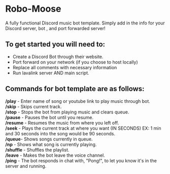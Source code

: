 # Robo-Moose
A fully functional Discord music bot template. Simply add in the info for your Discord server, bot , and port forwarded server!

## To get started you will need to:

- Create a Discord Bot through their website.
- Port forward on your network (if you choose to host locally)
- Replace all comments with necessary information
- Run lavalink server AND main script.


## Commands for bot template are as follows:

**/play** - Enter name of song or youtube link to play music through bot. <br />
**/skip** - Skips current track. <br />
**/stop** - Stops the bot from playing music and clears queue. <br />
**/pause** - Pauses the bot until you resume. <br />
**/resume** - Resumes the music from where you left off. <br />
**/seek** - Plays the current track at where you want (IN SECONDS)    EX: 1 min and 30 seconds into the song would be 90 seconds. <br />
**/queue**- Shows songs currently in queue. <br />
**/np** - Shows what song is currently playing. <br />
**/shuffle** - Shuffles the playlist. <br />
**/leave** - Makes the bot leave the voice channel. <br />
**/ping** - The bot responds in chat with, "Pong!", to let you know it's in the server and running.  <br />
